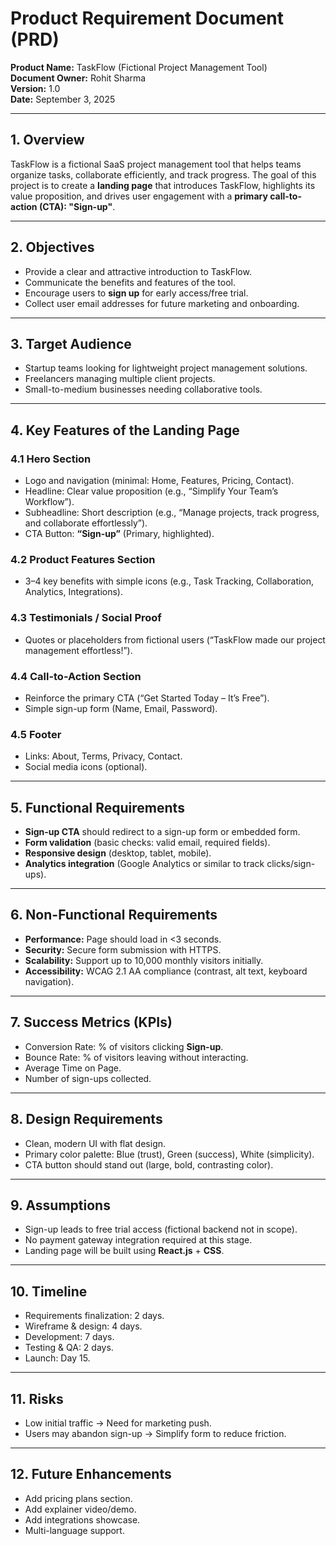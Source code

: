 # **Product Requirement Document (PRD)**

**Product Name:** TaskFlow (Fictional Project Management Tool)  
**Document Owner:** Rohit Sharma  
**Version:** 1.0  
**Date:** September 3, 2025

---

## 1. **Overview**

TaskFlow is a fictional SaaS project management tool that helps teams organize tasks, collaborate efficiently, and track progress. The goal of this project is to create a **landing page** that introduces TaskFlow, highlights its value proposition, and drives user engagement with a **primary call-to-action (CTA): "Sign-up"**.

---

## 2. **Objectives**

* Provide a clear and attractive introduction to TaskFlow.
* Communicate the benefits and features of the tool.
* Encourage users to **sign up** for early access/free trial.
* Collect user email addresses for future marketing and onboarding.

---

## 3. **Target Audience**

* Startup teams looking for lightweight project management solutions.
* Freelancers managing multiple client projects.
* Small-to-medium businesses needing collaborative tools.

---

## 4. **Key Features of the Landing Page**

### 4.1 Hero Section

* Logo and navigation (minimal: Home, Features, Pricing, Contact).
* Headline: Clear value proposition (e.g., “Simplify Your Team’s Workflow”).
* Subheadline: Short description (e.g., “Manage projects, track progress, and collaborate effortlessly”).
* CTA Button: **“Sign-up”** (Primary, highlighted).

### 4.2 Product Features Section

* 3–4 key benefits with simple icons (e.g., Task Tracking, Collaboration, Analytics, Integrations).

### 4.3 Testimonials / Social Proof

* Quotes or placeholders from fictional users (“TaskFlow made our project management effortless!”).

### 4.4 Call-to-Action Section

* Reinforce the primary CTA (“Get Started Today – It’s Free”).
* Simple sign-up form (Name, Email, Password).

### 4.5 Footer

* Links: About, Terms, Privacy, Contact.
* Social media icons (optional).

---

## 5. **Functional Requirements**

* **Sign-up CTA** should redirect to a sign-up form or embedded form.
* **Form validation** (basic checks: valid email, required fields).
* **Responsive design** (desktop, tablet, mobile).
* **Analytics integration** (Google Analytics or similar to track clicks/sign-ups).

---

## 6. **Non-Functional Requirements**

* **Performance:** Page should load in <3 seconds.
* **Security:** Secure form submission with HTTPS.
* **Scalability:** Support up to 10,000 monthly visitors initially.
* **Accessibility:** WCAG 2.1 AA compliance (contrast, alt text, keyboard navigation).

---

## 7. **Success Metrics (KPIs)**

* Conversion Rate: % of visitors clicking **Sign-up**.
* Bounce Rate: % of visitors leaving without interacting.
* Average Time on Page.
* Number of sign-ups collected.

---

## 8. **Design Requirements**

* Clean, modern UI with flat design.
* Primary color palette: Blue (trust), Green (success), White (simplicity).
* CTA button should stand out (large, bold, contrasting color).

---

## 9. **Assumptions**

* Sign-up leads to free trial access (fictional backend not in scope).
* No payment gateway integration required at this stage.
* Landing page will be built using **React.js** + **CSS**.

---

## 10. **Timeline**

* Requirements finalization: 2 days.
* Wireframe & design: 4 days.
* Development: 7 days.
* Testing & QA: 2 days.
* Launch: Day 15.

---

## 11. **Risks**

* Low initial traffic → Need for marketing push.
* Users may abandon sign-up → Simplify form to reduce friction.

---

## 12. **Future Enhancements**

* Add pricing plans section.
* Add explainer video/demo.
* Add integrations showcase.
* Multi-language support.
